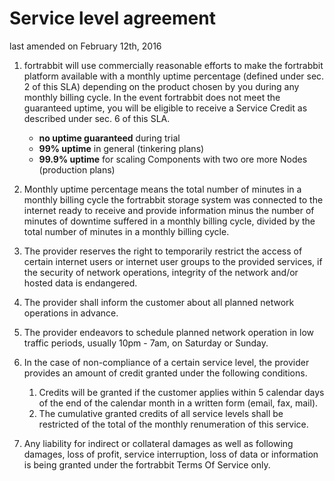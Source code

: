 Service level agreement
=======================

last amended on February 12th, 2016

1.  fortrabbit will use commercially reasonable efforts to make the fortrabbit platform available with a monthly uptime percentage (defined under sec. 2 of this SLA) depending on the product chosen by you during any monthly billing cycle. In the event fortrabbit does not meet the guaranteed uptime, you will be eligible to receive a Service Credit as described under sec. 6 of this SLA.

    *  **no uptime guaranteed** during trial
    *  **99% uptime** in general (tinkering plans)
    *  **99.9% uptime** for scaling Components with two ore more Nodes (production plans)

2. Monthly uptime percentage means the total number of minutes in a monthly billing cycle the fortrabbit storage system was connected to the internet ready to receive and provide information minus the number of minutes of downtime suffered in a monthly billing cycle, divided by the total number of minutes in a monthly billing cycle.
3.  The provider reserves the right to temporarily restrict the access of certain internet users or internet user groups to the provided services, if the security of network operations, integrity of the network and/or hosted data is endangered.
4.  The provider shall inform the customer about all planned network operations in advance.
5.  The provider endeavors to schedule planned network operation in low traffic periods, usually 10pm - 7am, on Saturday or Sunday.
6.  In the case of non-compliance of a certain service level, the provider provides an amount of credit granted under the following conditions.

    1.  Credits will be granted if the customer applies within 5 calendar days of the end of the calendar month in a written form (email, fax, mail).
    2.  The cumulative granted credits of all service levels shall be restricted of the total of the monthly renumeration of this service.

7.  Any liability for indirect or collateral damages as well as following damages, loss of profit, service interruption, loss of data or information is being granted under the fortrabbit Terms Of Service only.
